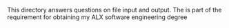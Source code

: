 This directory answers questions on file input and output.
The is part of the requirement for obtaining my ALX software engineering degree